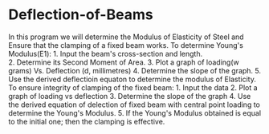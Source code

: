 # Deflection-of-Beams
In this program we will determine the Modulus of Elasticity of Steel and Ensure that the clamping of a fixed beam works.  To determine Young's Modulus(E1):
    1. Input the beam's cross-section and length.  
    2. Determine its Second Moment of Area.
    3. Plot a graph of loading(w grams) Vs. Deflection (d, millimetres)
    4. Determine the slope of the graph.
    5. Use the derived deflectioin equaton to determine the modulus of Elasticity.
To ensure integrity of clamping of the fixed beam:
    1. Input the data
    2. Plot a graph of loading vs deflection
    3. Determine the slope of the graph
    4. Use the derived equation of delection of fixed beam with central point loading to determine the Young's Modulus.
    5. If the Young's Modulus obtained is equal to the initial one; then the clamping is effective.
